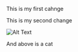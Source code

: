 This is my first cahnge

This is my second change

![Alt Text](https://media.giphy.com/media/vFKqnCdLPNOKc/giphy.gif)

And above is a cat
